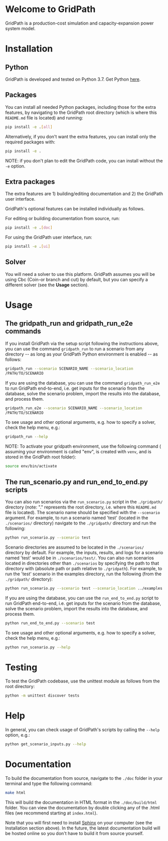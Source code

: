 # Welcome to GridPath

GridPath is a production-cost simulation and capacity-expansion power system 
model.

# Installation

## Python
GridPath is developed and tested on Python 3.7. Get Python 
[here](https://www.python.org/downloads/ "Python download").

## Packages
You can install all needed Python packages, including those for the extra 
features, by navigating to the GridPath root directory (which is where this 
`README.md` file is located) and running:
```bash
pip install -e .[all]
```

Alternatively, if you don't want the extra features, you can install only the 
required packages with:
```bash
pip install -e .
```

NOTE: if you don't plan to edit the GridPath code, you can install without the 
`-e` option.

## Extra packages
The extra features are 1) building/editing documentation and 2) the GridPath
user interface.

GridPath's optional features can be installed individually as follows.

For editing or building documentation from source, run:
```bash
pip install -e .[doc]
```

For using the GridPath user interface, run:
```bash
pip install -e .[ui]
```

## Solver
You will need a solver to use this platform. GridPath assumes you will be 
using Cbc (Coin-or branch and cut) by default, but you can specify a 
different solver (see the **Usage** section).

# Usage

## The gridpath_run and gridpath_run_e2e commands
If you install GridPath via the setup script following the instructions above, 
you can use the command `gridpath_run` to run a scenario from any directory 
-- as long as your GridPath Python environment is enabled -- as follows:
```bash
gridpath_run --scenario SCENARIO_NAME --scenario_location 
/PATH/TO/SCENARIO 
```

If you are using the database, you can use the command `gridpath_run_e2e` to 
run GridPath end-to-end, i.e. get inputs for the scenario from the database, 
solve the scenario problem, import the results into the database, and 
process them.

```bash
gridpath_run_e2e --scenario SCENARIO_NAME --scenario_location 
/PATH/TO/SCENARIO 
```

To see usage and other optional arguments, e.g. how to specify a 
solver, check the help menu, e.g.:
```bash
gridpath_run --help
```

NOTE: To activate your gridpath environment, use the following command (
assuming your environment is called "env", is created with `venv`, and is stored 
in the GridPath root folder):
```bash
source env/bin/activate
```

## The run_scenario.py and run_end_to_end.py scripts
You can also run scenarios via the `run_scenario.py` script in the 
`./gridpath/` directory (note: "." represents the root directory, i.e. where
this `README.md` file is located). The scenario name should be specified with 
the `--scenario` argument. For example, to run a scenario named 'test' (located 
in the `./scenarios/` directory) navigate to the `./gridpath/` directory and 
run the following:
```bash
python run_scenario.py --scenario test
```

Scenario directories are assumed to be located in the `./scenarios/` 
directory by default. For example, the inputs, results, and logs for a 
scenario named 'test' would be in `./scenarios/test/`. You can also run
scenarios located in directories other than `./scenarios` by specifying the 
path to that directory with (absolute path or path relative to `./gridpath`). 
For example, to run the 'test' scenario in the examples directory, run the 
following (from the `./gridpath/` directory):
```bash
python run_scenario.py --scenario test --scenario_location ../examples
``` 

If you are using the database, you can use the `run_end_to_end.py` script to 
run GridPath end-to-end, i.e. get inputs for the scenario from the database, 
solve the scenario problem, import the results into the database, and 
process them.

```bash
python run_end_to_end.py --scenario test
```

To see usage and other optional arguments, e.g. how to specify a 
solver, check the help menu, e.g.:
```bash
python run_scenario.py --help
```

# Testing

To test the GridPath codebase, use the unittest module as follows from the 
root directory:
```bash
python -m unittest discover tests
```


# Help
In general, you can check usage of GridPath's scripts by calling the `--help` 
option, e.g.:
```bash
python get_scenario_inputs.py --help
```


# Documentation

To build the documentation from source, navigate to the `./doc` folder in
your terminal and type the following command:
```bash
make html
```

This will build the documentation in HTML format in the `./doc/build/html`
folder. You can view the documentation by double clicking any of the .html
files (we recommend starting at `index.html`). 

Note that you will first need to install 
[Sphinx](http://www.sphinx-doc.org/en/master/) on your computer (see the 
Installation section above). In the future, the latest documentation build will
be hosted online so you don't have to build it from source yourself. 

